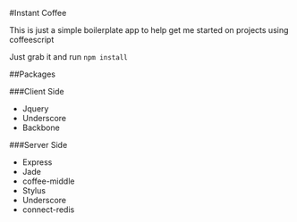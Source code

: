 #Instant Coffee

This is just a simple boilerplate app to help get me started on projects using coffeescript

Just grab it and run `npm install`

##Packages

###Client Side

* Jquery
* Underscore
* Backbone

###Server Side

* Express
* Jade
* coffee-middle
* Stylus
* Underscore
* connect-redis